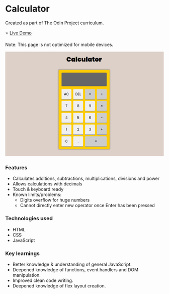 # Calculator

Created as part of The Odin Project curriculum.

⭐ [Live Demo](https://mrsmania.github.io/calculator/)

Note: This page is not optimized for mobile devices.

![App Preview](https://github.com/mrsmania/calculator/blob/05ab75cb3e7c8bd5f4d98e09cd19ec1bd6257a01/img/image.png)

### Features
* Calculates additions, subtractions, multiplications, divisions and power
* Allows calculations with decimals
* Touch & keyboard ready
* Known limits/problems:
  * Digits overflow for huge numbers
  * Cannot directly enter new operator once Enter has been pressed
  

### Technologies used
* HTML
* CSS
* JavaScript

### Key learnings
* Better knowledge & understanding of general JavaScript.
* Deepened knowledge of functions, event handlers and DOM manipulation.
* Improved clean code writing.
* Deepened knowledge of flex layout creation.
